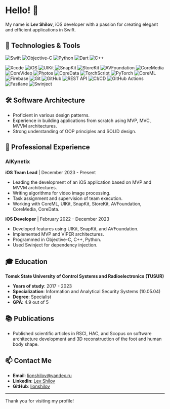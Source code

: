# Hello! 👋

My name is **Lev Shilov**, iOS developer with a passion for creating elegant and efficient applications in Swift.

## 🚀 Technologies & Tools

![Swift](https://img.shields.io/badge/-Swift-FA7343?logo=swift&logoColor=white&style=flat)
![Objective-C](https://img.shields.io/badge/-Objective--C-1575F9?logo=apple&logoColor=white&style=flat)
![Python](https://img.shields.io/badge/-Python-3776AB?logo=python&logoColor=white&style=flat)
![Dart](https://img.shields.io/badge/-Dart-0175C2?logo=dart&logoColor=white&style=flat)
![C++](https://img.shields.io/badge/-C++-00599C?logo=c%2B%2B&logoColor=white&style=flat)

![Xcode](https://img.shields.io/badge/-Xcode-1575F9?logo=xcode&logoColor=white&style=flat)
![iOS](https://img.shields.io/badge/-iOS-000000?logo=apple&logoColor=white&style=flat)
![UIKit](https://img.shields.io/badge/-UIKit-2396F3?logo=apple&logoColor=white&style=flat)
![SnapKit](https://img.shields.io/badge/-SnapKit-000000?style=flat)
![StoreKit](https://img.shields.io/badge/-StoreKit-000000?style=flat)
![AVFoundation](https://img.shields.io/badge/-AVFoundation-000000?style=flat)
![CoreMedia](https://img.shields.io/badge/-CoreMedia-000000?style=flat)
![CoreVideo](https://img.shields.io/badge/-CoreVideo-000000?style=flat)
![Photos](https://img.shields.io/badge/-Photos-000000?style=flat)
![CoreData](https://img.shields.io/badge/-CoreData-000000?style=flat)
![TorchScript](https://img.shields.io/badge/-TorchScript-EE4C2C?logo=pytorch&logoColor=white&style=flat)
![PyTorch](https://img.shields.io/badge/-PyTorch-EE4C2C?logo=pytorch&logoColor=white&style=flat)
![CoreML](https://img.shields.io/badge/-CoreML-000000?style=flat)
![Firebase](https://img.shields.io/badge/-Firebase-FFCA28?logo=firebase&logoColor=black&style=flat)
![Git](https://img.shields.io/badge/-Git-F05032?logo=git&logoColor=white&style=flat)
![GitHub](https://img.shields.io/badge/-GitHub-181717?logo=github&logoColor=white&style=flat)
![REST API](https://img.shields.io/badge/-REST%20API-009688?style=flat)
![CI/CD](https://img.shields.io/badge/-CI%2FCD-388E3C?style=flat)
![GitHub Actions](https://img.shields.io/badge/-GitHub%20Actions-2088FF?logo=github-actions&logoColor=white&style=flat)
![Fastlane](https://img.shields.io/badge/-Fastlane-00F200?style=flat)
![Swinject](https://img.shields.io/badge/-Swinject-FA7343?style=flat)

## 🛠️ Software Architecture

- Proficient in various design patterns.
- Experience in building applications from scratch using MVP, MVC, MVVM architectures.
- Strong understanding of OOP principles and SOLID design.

## 🔭 Professional Experience

### AIKynetix

**iOS Team Lead** | December 2023 - Present

- Leading the development of an iOS application based on MVP and MVVM architectures.
- Writing algorithms for video image processing.
- Task assignment and supervision of team execution.
- Working with CoreML, UIKit, SnapKit, StoreKit, AVFoundation, CoreMedia, CoreData.

**iOS Developer** | February 2022 - December 2023

- Developed features using UIKit, SnapKit, and AVFoundation.
- Implemented MVP and VIPER architectures.
- Programmed in Objective-C, C++, Python.
- Used Swinject for dependency injection.

## 🎓 Education

**Tomsk State University of Control Systems and Radioelectronics (TUSUR)**

- **Years of study**: 2017 - 2023
- **Specialization**: Information and Analytical Security Systems (10.05.04)
- **Degree**: Specialist
- **GPA**: 4.9 out of 5

## 📚 Publications

- Published scientific articles in RSCI, HAC, and Scopus on software architecture development and 3D reconstruction of the foot and human body shape.

## 📫 Contact Me

- **Email**: [lionshilov@yandex.ru](mailto:lionshilov@yandex.ru)
- **LinkedIn**: [Lev Shilov](https://www.linkedin.com/in/lev-shilov-842a92225/)
- **GitHub**: [lionshilov](https://github.com/lionshilov)

---

Thank you for visiting my profile!
